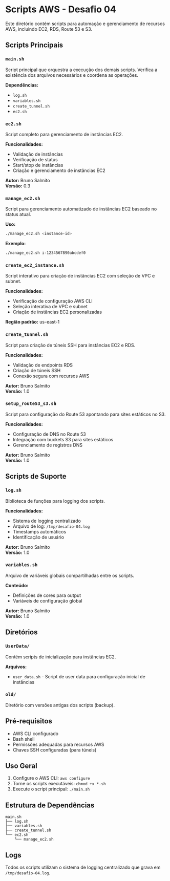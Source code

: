 # Scripts AWS - Desafio 04

Este diretório contém scripts para automação e gerenciamento de recursos AWS, incluindo EC2, RDS, Route 53 e S3.

## Scripts Principais

### `main.sh`
Script principal que orquestra a execução dos demais scripts. Verifica a existência dos arquivos necessários e coordena as operações.

**Dependências:**
- `log.sh`
- `variables.sh`
- `create_tunnel.sh`
- `ec2.sh`

### `ec2.sh`
Script completo para gerenciamento de instâncias EC2.

**Funcionalidades:**
- Validação de instâncias
- Verificação de status
- Start/stop de instâncias
- Criação e gerenciamento de instâncias EC2

**Autor:** Bruno Salmito  
**Versão:** 0.3

### `manage_ec2.sh`
Script para gerenciamento automatizado de instâncias EC2 baseado no status atual.

**Uso:**
```bash
./manage_ec2.sh <instance-id>
```

**Exemplo:**
```bash
./manage_ec2.sh i-1234567890abcdef0
```

### `create_ec2_instance.sh`
Script interativo para criação de instâncias EC2 com seleção de VPC e subnet.

**Funcionalidades:**
- Verificação de configuração AWS CLI
- Seleção interativa de VPC e subnet
- Criação de instâncias EC2 personalizadas

**Região padrão:** us-east-1

### `create_tunnel.sh`
Script para criação de túneis SSH para instâncias EC2 e RDS.

**Funcionalidades:**
- Validação de endpoints RDS
- Criação de túneis SSH
- Conexão segura com recursos AWS

**Autor:** Bruno Salmito  
**Versão:** 1.0

### `setup_route53_s3.sh`
Script para configuração do Route 53 apontando para sites estáticos no S3.

**Funcionalidades:**
- Configuração de DNS no Route 53
- Integração com buckets S3 para sites estáticos
- Gerenciamento de registros DNS

**Autor:** Bruno Salmito  
**Versão:** 1.0

## Scripts de Suporte

### `log.sh`
Biblioteca de funções para logging dos scripts.

**Funcionalidades:**
- Sistema de logging centralizado
- Arquivo de log: `/tmp/desafio-04.log`
- Timestamps automáticos
- Identificação de usuário

**Autor:** Bruno Salmito  
**Versão:** 1.0

### `variables.sh`
Arquivo de variáveis globais compartilhadas entre os scripts.

**Conteúdo:**
- Definições de cores para output
- Variáveis de configuração global

**Autor:** Bruno Salmito  
**Versão:** 1.0

## Diretórios

### `UserData/`
Contém scripts de inicialização para instâncias EC2.

**Arquivos:**
- `user_data.sh` - Script de user data para configuração inicial de instâncias

### `old/`
Diretório com versões antigas dos scripts (backup).

## Pré-requisitos

- AWS CLI configurado
- Bash shell
- Permissões adequadas para recursos AWS
- Chaves SSH configuradas (para túneis)

## Uso Geral

1. Configure o AWS CLI: `aws configure`
2. Torne os scripts executáveis: `chmod +x *.sh`
3. Execute o script principal: `./main.sh`

## Estrutura de Dependências

```
main.sh
├── log.sh
├── variables.sh
├── create_tunnel.sh
└── ec2.sh
    └── manage_ec2.sh
```

## Logs

Todos os scripts utilizam o sistema de logging centralizado que grava em `/tmp/desafio-04.log`.

